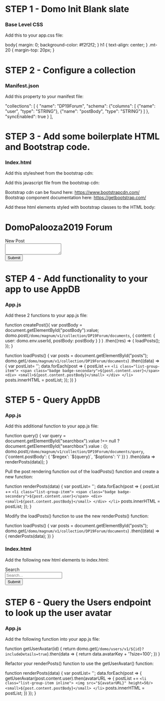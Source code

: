 # STEP 1 - Domo Init Blank slate
### Base Level CSS
Add this to your app.css file:

body{
  margin: 0;
  background-color: #f2f2f2;
}
h1 {
  text-align: center;
}
.mt-20 {
  margin-top: 20px;
}

# STEP 2 - Configure a collection
### Manifest.json
Add this property to your manifest file:

"collections": [
    {
    "name": "DP19Forum",
      "schema": {"columns":
        [
          {"name": "user", "type": "STRING"},
          {"name": "postBody", "type": "STRING"}
        ]
      },
    "syncEnabled": true
    }
  ],

# STEP 3 - Add some boilerplate HTML and Bootstrap code.
### Index.html
Add this stylesheet from the bootstrap cdn:
<link rel="stylesheet" href="https://stackpath.bootstrapcdn.com/bootstrap/4.3.1/css/bootstrap.min.css" />

Add this javascript file from the bootstrap cdn:
<script src="https://stackpath.bootstrapcdn.com/bootstrap/4.3.1/js/bootstrap.min.js"></script>

Bootstrap cdn can be found here: https://www.bootstrapcdn.com/
Bootstrap component documentation here: https://getbootstrap.com/

Add these html elements styled with bootstrap classes to the HTML body:

<h1>DomoPalooza2019 Forum</h1>
<!-- List of Posts -->
<ul class="list-group" id="posts">
</ul>

<!-- New Post Input Box -->
<div class="input-group mb-3 mt-20">
    <div class="input-group-prepend">
    <span class="input-group-text" id="basic-addon1">New Post</span>
    </div>
    <textarea class="form-control" aria-label="With textarea" id="postBody"></textarea>
</div>
<button type="button" class="btn btn-primary">Submit</button>

# STEP 4 - Add functionality to your app to use AppDB
### App.js

Add these 2 functions to your app.js file:

function createPost(){
    var postBody = document.getElementById("postBody").value;
    domo.post(`/domo/magnum/v1/collection/DP19Forum/documents`,
        {
            content: {
                user: domo.env.userId,
                postBody: postBody
            }
        }
    )
    .then((res) => {
        loadPosts();
    });
}

function loadPosts() {
    var posts = document.getElementById("posts");
    domo.get(`/domo/magnum/v1/collection/DP19Forum/documents`)
        .then((data) => {
            var postList= '';
            data.forEach(post => {
                postList += 
                    `<li class="list-group-item">
                        <span class="badge badge-secondary">${post.content.user}</span>
                        <div>
                            <small>${post.content.postBody}</small>
                        </div>
                    </li>`
                posts.innerHTML = postList;
            });
        })
}

# STEP 5 - Query AppDB
### App.js

Add this additional function to your app.js file:

function query() {
    var query = document.getElementById("searchbox").value !== null 
        ? document.getElementById("searchbox").value 
        : {};
    domo.post(`/domo/magnum/v1/collection/DP19Forum/documents/query`, 
        {'content.postBody': { '$regex': `${query}`, '$options': 'i' }}
    )
    .then(data => renderPosts(data));
}

Pull the post rendering function out of the loadPosts() function and create a new function:

function renderPosts(data) {
    var postList= '';
    data.forEach(post => {
        postList += 
            `<li class="list-group-item">
                <span class="badge badge-secondary">${post.content.user}</span>
                <div>
                    <small>${post.content.postBody}</small>
                </div>
            </li>`
        posts.innerHTML = postList;
    });
}

Modify the loadPosts() function to use the new renderPosts() function:

function loadPosts() {
    var posts = document.getElementById("posts");
    domo.get(`/domo/magnum/v1/collection/DP19Forum/documents`)
        .then((data) => {
            renderPosts(data);
        })
}

### Index.html

Add the following new html elements to index.html:

<!-- Search Box -->
<div class="input-group mb-3">
    <div class="input-group-prepend">
    <span class="input-group-text" id="search-addon">Search</span>
    </div>
    <input type="text" class="form-control" placeholder="Search..." aria-label="Search" aria-describedby="search-addon" id="searchbox">
</div>
<button type="button" class="btn btn-primary" onClick="query()">Submit</button>

# STEP 6 - Query the Users endpoint to look up the user avatar
### App.js

Add the following function into your app.js file:

function getUserAvatar(id) {
    return domo.get(`/domo/users/v1/${id}?includeDetails=true`).then(data => {
        return data.avatarKey + '?size=100';
    })
}

Refactor your renderPosts() function to use the getUserAvatar() function:

function renderPosts(data) {
    var postList= '';
    data.forEach(post => {
        getUserAvatar(post.content.user).then(avatarURL => {
            postList += 
            `<li class="list-group-item inline">
                <img src="${avatarURL}" height=50/>
                <small>${post.content.postBody}</small>
            </li>`
            posts.innerHTML = postList;
        })
    });
}

